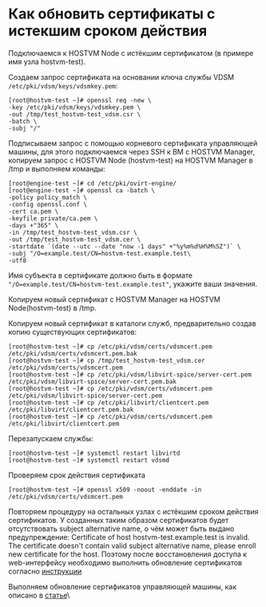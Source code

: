 # Как обновить сертификаты с истекшим сроком действия

Подключаемся к HOSTVM Node с истёкшим сертификатом (в примере имя узла hostvm-test).

Создаем запрос сертификата на основании ключа службы VDSM `/etc/pki/vdsm/keys/vdsmkey.pem`:

```
[root@hostvm-test ~]# openssl req -new \
-key /etc/pki/vdsm/keys/vdsmkey.pem \
-out /tmp/test_hostvm-test_vdsm.csr \
-batch \
-subj "/"
```

Подписываем запрос с помощью корневого сертификата управляющей машины, для этого подключаемся через SSH к ВМ с HOSTVM Manager, копируем запрос с HOSTVM Node (hostvm-test) на HOSTVM Manager в /tmp и выполняем команды:

```
[root@engine-test ~]# cd /etc/pki/ovirt-engine/
[root@engine-test ~]# openssl ca -batch \
-policy policy_match \
-config openssl.conf \
-cert ca.pem \
-keyfile private/ca.pem \
-days +"365" \
-in /tmp/test_hostvm-test_vdsm.csr \
-out /tmp/test_hostvm-test_vdsm.cer \
-startdate `(date --utc --date "now -1 days" +"%y%m%d%H%M%SZ")` \
-subj "/O=example.test/CN=hostvm-test.example.test\
-utf8
```

Имя субъекта в сертификате должно быть в формате `"/O=example.test/CN=hostvm-test.example.test"`, укажите ваши значения.

Копируем новый сертификат с HOSTVM Manager на HOSTVM Node(hostvm-test) в /tmp.

Копируем новый сертификат в каталоги служб, предварительно создав копию существующих сертификатов:

```
[root@hostvm-test ~]# cp /etc/pki/vdsm/certs/vdsmcert.pem /etc/pki/vdsm/certs/vdsmcert.pem.bak
[root@hostvm-test ~]# cp /tmp/test_hostvm-test_vdsm.cer /etc/pki/vdsm/certs/vdsmcert.pem
[root@hostvm-test ~]# cp /etc/pki/vdsm/libvirt-spice/server-cert.pem /etc/pki/vdsm/libvirt-spice/server-cert.pem.bak
[root@hostvm-test ~]# cp /etc/pki/vdsm/certs/vdsmcert.pem /etc/pki/vdsm/libvirt-spice/server-cert.pem
[root@hostvm-test ~]# cp /etc/pki/libvirt/clientcert.pem /etc/pki/libvirt/clientcert.pem.bak
[root@hostvm-test ~]# cp /etc/pki/vdsm/certs/vdsmcert.pem /etc/pki/libvirt/clientcert.pem
```

Перезапускаем службы:

```
[root@hostvm-test ~]# systemctl restart libvirtd
[root@hostvm-test ~]# systemctl restart vdsmd
```

Проверяем срок действия сертификата

```
[root@hostvm-test ~]# openssl x509 -noout -enddate -in /etc/pki/vdsm/certs/vdsmcert.pem
```

Повторяем процедуру на остальных узлах с истёкшим сроком действия сертификатов. У созданных таким образом сертификатов будет отсутствовать subject alternative name, о чём может быть выдано предупреждение: Certificate of host hostvm-test.example.test is invalid. The certificate doesn't contain valid subject alternative name, please enroll new certificate for the host. Поэтому после восстановления доступа к web-интерфейсу необходимо выполнить обновление сертификатов согласно [инструкции](kak-peregenerirovat-ssl-sertifikaty-na-hosted-engine-i-khostakh.md)

Выполняем обновление сертификатов управляющей машины, как описано в [статье](kak-peregenerirovat-ssl-sertifikaty-na-hosted-engine-i-khostakh.md)\
